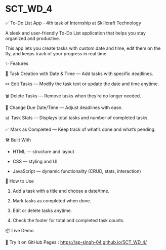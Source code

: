 # SCT_WD_4

✅ To-Do List App - 4th task of Internship at Skillcraft Technology 

A sleek and user-friendly To-Do List application that helps you stay organized and productive. 

This app lets you create tasks with custom date and time, edit them on the fly, and keeps track of your progress in real time.

✨ Features

📝 Task Creation with Date & Time — Add tasks with specific deadlines.

✏️ Edit Tasks — Modify the task text or update the date and time anytime.

🗑️ Delete Tasks — Remove tasks when they’re no longer needed.

📅 Change Due Date/Time — Adjust deadlines with ease.

📊 Task Stats — Displays total tasks and number of completed tasks.

✅ Mark as Completed — Keep track of what’s done and what’s pending.

🛠️ Built With

- HTML — structure and layout

- CSS — styling and UI

- JavaScript — dynamic functionality (CRUD, stats, interaction)

🚀 How to Use

1. Add a task with a title and choose a date/time.

2. Mark tasks as completed when done.

3. Edit or delete tasks anytime.

4. Check the footer for total and completed task counts.

📦 Live Demo

🔗 Try it on GitHub Pages : https://ap-singh-04.github.io/SCT_WD_4/


